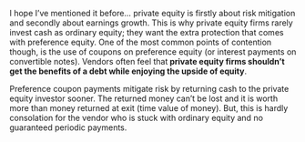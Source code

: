 <p>I hope I&#8217;ve mentioned it before&#8230; private equity is firstly about risk mitigation and secondly about earnings growth. This is why private equity firms rarely invest cash as ordinary equity; they want the extra protection that comes with preference equity. One of the most common points of contention though, is the use of coupons on preference equity (or interest payments on convertible notes). Vendors often feel that<strong> private equity firms shouldn&#8217;t get the benefits of a debt while enjoying the upside of equity</strong>.</p><p>Preference coupon payments mitigate risk by returning cash to the private equity investor sooner. The returned money can&#8217;t be lost and it is worth more than money returned at exit (time value of money). But, this is hardly consolation for the vendor who is stuck with ordinary equity and no guaranteed periodic payments.</p>
